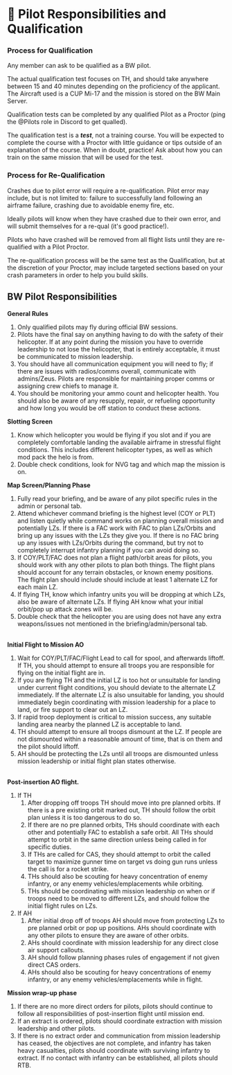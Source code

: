 # 🚁 Pilot Responsibilities and Qualification

### **Process for Qualification**

Any member can ask to be qualified as a BW pilot.

The actual qualification test focuses on TH, and should take anywhere between 15 and 40 minutes depending on the proficiency of the applicant. The Aircraft used is a CUP Mi-17 and the mission is stored on the BW Main Server.

Qualification tests can be completed by any qualified Pilot as a Proctor (ping the @Pilots role in Discord to get qualled).

The qualification test is a _**test**_, not a training course. You will be expected to complete the course with a Proctor with little guidance or tips outside of an explanation of the course. When in doubt, practice! Ask about how you can train on the same mission that will be used for the test.

### **Process for Re-Qualification**

Crashes due to pilot error will require a re-qualification. Pilot error may include, but is not limited to: failure to successfully land following an airframe failure, crashing due to avoidable enemy fire, etc.&#x20;

Ideally pilots will know when they have crashed due to their own error, and will submit themselves for a re-qual (it's good practice!).

Pilots who have crashed will be removed from all flight lists until they are re-qualified with a Pilot Proctor.

The re-qualification process will be the same test as the Qualification, but at the discretion of your Proctor, may include targeted sections based on your crash parameters in order to help you build skills.



## BW Pilot Responsibilities

**General Rules**

1. Only qualified pilots may fly during official BW sessions.
2. Pilots have the final say on anything having to do with the safety of their helicopter. If at any point during the mission you have to override leadership to not lose the helicopter, that is entirely acceptable, it must be communicated to mission leadership.
3. You should have all communication equipment you will need to fly; if there are issues with radios/comms overall, communicate with admins/Zeus. Pilots are responsible for maintaining proper comms or assigning crew chiefs to manage it.
4. You should be monitoring your ammo count and helicopter health. You should also be aware of any resupply, repair, or refueling opportunity and how long you would be off station to conduct these actions.

**Slotting Screen**

1. Know which helicopter you would be flying if you slot and if you are completely comfortable landing the available airframe in stressful flight conditions. This includes different helicopter types, as well as which mod pack the helo is from.
2. Double check conditions, look for NVG tag and which map the mission is on.

**Map Screen/Planning Phase**

1. Fully read your briefing, and be aware of any pilot specific rules in the admin or personal tab.
2. Attend whichever command briefing is the highest level (COY or PLT) and listen quietly while command works on planning overall mission and potentially LZs. If there is a FAC work with FAC to plan LZs/Orbits and bring up any issues with the LZs they give you. If there is no FAC bring up any issues with LZs/Orbits during the command, but try not to completely interrupt infantry planning if you can avoid doing so.
3. If COY/PLT/FAC does not plan a flight path/orbit areas for pilots, you should work with any other pilots to plan both things. The flight plans should account for any terrain obstacles, or known enemy positions. The flight plan should include should include at least 1 alternate LZ for each main LZ.
4. If flying TH, know which infantry units you will be dropping at which LZs, also be aware of alternate LZs. If flying AH know what your initial orbit/pop up attack zones will be.
5. Double check that the helicopter you are using does not have any extra weapons/issues not mentioned in the briefing/admin/personal tab.

\
**Initial Flight to Mission AO**

1. Wait for COY/PLT/FAC/Flight Lead to call for spool, and afterwards liftoff. If TH, you should attempt to ensure all troops you are responsible for flying on the initial flight are in.
2. If you are flying TH and the initial LZ is too hot or unsuitable for landing under current flight conditions, you should deviate to the alternate LZ immediately. If the alternate LZ is also unsuitable for landing, you should immediately begin coordinating with mission leadership for a place to land, or fire support to clear out an LZ.
3. If rapid troop deployment is critical to mission success, any suitable landing area nearby the planned LZ is acceptable to land.
4. TH should attempt to ensure all troops dismount at the LZ. If people are not dismounted within a reasonable amount of time, that is on them and the pilot should liftoff.
5. AH should be protecting the LZs until all troops are dismounted unless mission leadership or initial flight plan states otherwise.

\
**Post-insertion AO flight.**

1. If TH
   1. After dropping off troops TH should move into pre planned orbits. If there is a pre existing orbit marked out, TH should follow the orbit plan unless it is too dangerous to do so.
   2. If there are no pre planned orbits, THs should coordinate with each other and potentially FAC to establish a safe orbit. All THs should attempt to orbit in the same direction unless being called in for specific duties.
   3. If THs are called for CAS, they should attempt to orbit the called target to maximize gunner time on target vs doing gun runs unless the call is for a rocket strike.
   4. THs should also be scouting for heavy concentration of enemy infantry, or any enemy vehicles/emplacements while orbiting.
   5. THs should be coordinating with mission leadership on when or if troops need to be moved to different LZs, and should follow the initial flight rules on LZs.
2. If AH
   1. After initial drop off of troops AH should move from protecting LZs to pre planned orbit or pop up positions. AHs should coordinate with any other pilots to ensure they are aware of other orbits.
   2. AHs should coordinate with mission leadership for any direct close air support callouts.
   3. AH should follow planning phases rules of engagement if not given direct CAS orders.
   4. AHs should also be scouting for heavy concentrations of enemy infantry, or any enemy vehicles/emplacements while in flight.

**Mission wrap-up phase**

1. If there are no more direct orders for pilots, pilots should continue to follow all responsibilities of post-insertion flight until mission end.
2. If an extract is ordered, pilots should coordinate extraction with mission leadership and other pilots.
3. If there is no extract order and communication from mission leadership has ceased, the objectives are not complete, and infantry has taken heavy casualties, pilots should coordinate with surviving infantry to extract. If no contact with infantry can be established, all pilots should RTB.
